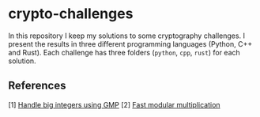 # crypto-challenges

In this repository I keep my solutions to some cryptography challenges. I present the results in three different programming languages (Python, C++ and Rust). Each challenge has three folders (`python`, `cpp`, `rust`) for each solution. 






## References

[1] [Handle big integers using GMP](https://github.com/jumpmanmv/gmp)
[2] [Fast modular multiplication](https://codeforces.com/blog/entry/96759)
